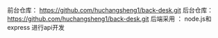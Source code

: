前台仓库： https://github.com/huchangsheng1/back-desk.git
后台仓库： https://github.com/huchangsheng1/back-desk.git
后端采用  ： node.js和express 进行api开发
